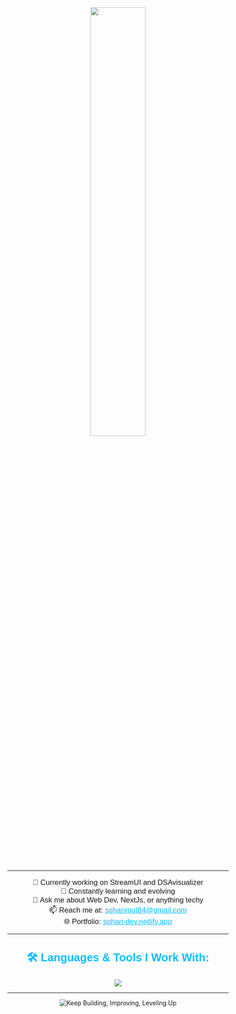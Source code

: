 <div align="center">
  <img src="https://user-images.githubusercontent.com/74038190/225813708-98b745f2-7d22-48cf-9150-083f1b00d6c9.gif" style="width: 50%;" />
</div>  

---

<p align="center" style="font-family: 'Arial', sans-serif; font-size: 1.2em;">
  🔭 Currently working on StreamUI and DSAvisualizer<br />
  🌱 Constantly learning and evolving<br />
  💬 Ask me about Web Dev, NextJs, or anything techy<br />
  📫 Reach me at: <a href="mailto:sohanrout84@gmail.com" style="color: #00bfff;">sohanrout84@gmail.com</a><br />
  🌐 Portfolio: <a href="https://sohan-dev.netlify.app" target="_blank" style="color: #00bfff;">sohan-dev.netlify.app</a>
</p>

---

<h3 align="center" style="font-family: 'Arial', sans-serif; font-size: 1.8em; color: #00bfff;">🛠️ Languages & Tools I Work With:</h3>

<p align="center">
  <a href="https://skillicons.dev">
    <img src="https://skillicons.dev/icons?i=git,aws,docker,js,ts,nextjs,tailwind,express,nodejs,supabase,npm,vercel" />
  </a>
</p>

---

<p align="center">
  <img src="https://readme-typing-svg.herokuapp.com?font=Fira+Code&weight=500&size=24&pause=1000&color=00BFFF&center=true&vCenter=true&lines=Keep+Building.;Keep+Improving.;Keep+Leveling+Up+💪" alt="Keep Building, Improving, Leveling Up" />
</p>
